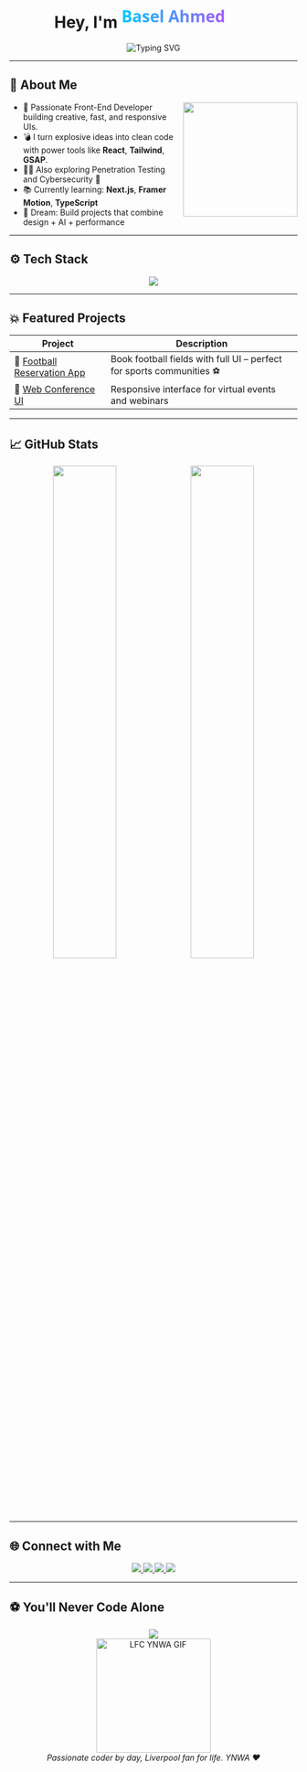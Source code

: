 <!-- 🚀 Basel Ahmed | You'll Never Code Alone -->

<h1 align="center">
  Hey, I'm <svg width="230" height="40">
  <defs>
    <linearGradient id="grad1" x1="0%" y1="0%" x2="100%" y2="0%">
      <stop offset="0%" style="stop-color:#00c8ff;stop-opacity:1" />
      <stop offset="100%" style="stop-color:#a259ff;stop-opacity:1" />
    </linearGradient>
  </defs>
  <text x="0" y="30" fill="url(#grad1)" font-size="28" font-family="Segoe UI, sans-serif" font-weight="bold">Basel Ahmed</text>
</svg>

</h1>

<p align="center">
  <img src="https://readme-typing-svg.demolab.com?font=Fira+Code&size=24&pause=1000&color=00C8FF&center=true&vCenter=true&width=700&lines=You'll+Never+Code+Alone;Front-End+Developer+%F0%9F%8C%90;Penetration+Tester+%F0%9F%94%92;Explosive+Ideas+into+Code+%F0%9F%92%A5;Software+Engineer+%F0%9F%92%BB" alt="Typing SVG" />
</p>



---

## 🚀 About Me

<img align="right" src="https://media.giphy.com/media/L8K62iTDkzGX6/giphy.gif" width="200"/>

- 🎯 Passionate Front-End Developer building creative, fast, and responsive UIs.
- 💣 I turn explosive ideas into clean code with power tools like **React**, **Tailwind**, **GSAP**.
- 🕵️‍♂️ Also exploring Penetration Testing and Cybersecurity 🔐
- 📚 Currently learning: **Next.js**, **Framer Motion**, **TypeScript**
- 🧠 Dream: Build projects that combine design + AI + performance

---

## ⚙️ Tech Stack

<p align="center">
  <img src="https://skillicons.dev/icons?i=html,css,js,ts,react,tailwind,bootstrap,figma,git,github,vscode,nodejs,photoshop" />
</p>

---

## 💥 Featured Projects

| Project | Description |
|--------|-------------|
| 🔗 [Football Reservation App](https://github.com/Basel-Ahmed-TECH/football-reservation-app) | Book football fields with full UI – perfect for sports communities ⚽ |
| 🔗 [Web Conference UI](https://github.com/Basel-Ahmed-TECH/web-conference-ui) | Responsive interface for virtual events and webinars |

---

## 📈 GitHub Stats

<p align="center">
  <img src="https://github-readme-stats.vercel.app/api?username=Basel-Ahmed-TECH&show_icons=true&theme=tokyonight&hide_border=true" width="47%"/>
  <img src="https://github-readme-streak-stats.herokuapp.com?user=Basel-Ahmed-TECH&theme=tokyonight&hide_border=true" width="47%"/>
</p>

---

## 🌐 Connect with Me

<p align="center">
  <a href="https://linkedin.com/in/basel-ahmed-tech" target="_blank">
    <img src="https://img.shields.io/badge/LinkedIn-Basel_Ahmed-0077B5?style=for-the-badge&logo=linkedin&logoColor=white"/>
  </a>
  <a href="mailto:basel.tech.dev.cs@gmail.com">
    <img src="https://img.shields.io/badge/Gmail-Tech.Dev.CS-EA4335?style=for-the-badge&logo=gmail&logoColor=white"/>
  </a>
  <a href="mailto:basel.ahmed.vs2000@gmail.com">
    <img src="https://img.shields.io/badge/Gmail-VS2000-EA4335?style=for-the-badge&logo=gmail&logoColor=white"/>
  </a>
  <a href="mailto:basel.ahmed.cs@gmail.com">
    <img src="https://img.shields.io/badge/Gmail-CS.Egypt-EA4335?style=for-the-badge&logo=gmail&logoColor=white"/>
  </a>
</p>

---



## ⚽ You'll Never Code Alone

<p align="center">
  <a href="#">
    <img src="https://img.shields.io/badge/Liverpool_FC-Fan-EA1E1E?style=for-the-badge&logo=premier-league&logoColor=white"/>
  </a>
  <br>
  <img src="https://media.giphy.com/media/3o6Zt481isNVuQI1l6/giphy.gif" width="200" alt="LFC YNWA GIF"/>
  <br>
  <i>Passionate coder by day, Liverpool fan for life. YNWA ❤️</i>
</p>


